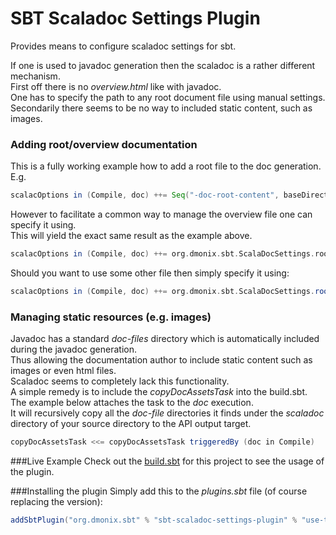 # SBT Scaladoc Settings Plugin

Provides means to configure scaladoc settings for sbt.

If one is used to javadoc generation then the scaladoc is a rather different mechanism.  
First off there is no _overview.html_ like with javadoc.  
One has to specify the path to any root document file using manual settings.    
Secondarily there seems to be no way to included static content, such as images. 
 
### Adding root/overview documentation
This is a fully working example how to add a root file to the doc generation. 
E.g.
```scala
scalacOptions in (Compile, doc) ++= Seq("-doc-root-content", baseDirectory.value+"/src/main/scaladoc/overview.txt") 
```

However to facilitate a common way to manage the overview file one can specify it using.  
 This will yield the exact same result as the example above.
```scala
scalacOptions in (Compile, doc) ++= org.dmonix.sbt.ScalaDocSettings.rootDoc
```
Should you want to use some other file then simply specify it using:
```scala
scalacOptions in (Compile, doc) ++= org.dmonix.sbt.ScalaDocSettings.rootDoc("yourfilepath")
```
### Managing static resources (e.g. images)
Javadoc has a standard _doc-files_ directory which is automatically included during the javadoc generation.  
Thus allowing the documentation author to include static content such as images or even html files.  
Scaladoc seems to completely lack this functionality.  
A simple remedy is to include the _copyDocAssetsTask_ into the build.sbt.  
The example below attaches the task to the _doc_ execution.  
It will recursively copy all the _doc-file_ directories it finds under the _scaladoc_ directory of your source directory to the API output target.

```scala
copyDocAssetsTask <<= copyDocAssetsTask triggeredBy (doc in Compile)
```

###Live Example
Check out the [build.sbt](../master/build.sbt) for this project to see the usage of the plugin.

###Installing the plugin
Simply add this to the _plugins.sbt_ file (of course replacing the version):
```scala
addSbtPlugin("org.dmonix.sbt" % "sbt-scaladoc-settings-plugin" % "use-the-proper-version")
```